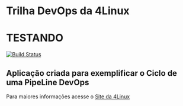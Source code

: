 # Trilha DevOps da 4Linux
# TESTANDO

<!-- Altere a Flag abaixo com sua URL do Travis -->
[![Build Status](https://travis-ci.com/cccarlassara/DevOpsLab-HelloWorld.svg?branch=master)](https://travis-ci.com/cccarlassara/DevOpsLab-HelloWorld)

## Aplicação criada para exemplificar o Ciclo de uma PipeLine DevOps


Para maiores informações acesse o [Site da 4Linux](https://www.4linux.com.br/cursos/devops)

